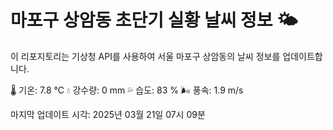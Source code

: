 
# 마포구 상암동 초단기 실황 날씨 정보 🌤️

이 리포지토리는 기상청 API를 사용하여 서울 마포구 상암동의 날씨 정보를 업데이트합니다. 

🌡️ 기온: 7.8 ℃
💧 강수량: 0 mm
💦 습도: 83 %
🌬️ 풍속: 1.9 m/s

마지막 업데이트 시각: 2025년 03월 21일 07시 09분    
